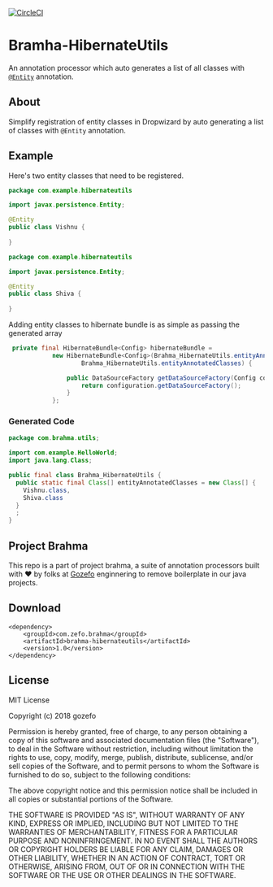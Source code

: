 [![CircleCI](https://circleci.com/gh/gozefo/brahma-hibernateutils/tree/master.svg?style=svg)](https://circleci.com/gh/gozefo/brahma-hibernateutils/tree/master)
# Bramha-HibernateUtils
An annotation processor which auto generates a list of all classes with [```@Entity```](https://docs.oracle.com/javaee/6/api/javax/persistence/Entity.html) annotation.

## About 
Simplify registration of entity classes in Dropwizard by auto generating a list of classes with ```@Entity``` annotation.

## Example
Here's two entity classes that need to be registered.
```java
package com.example.hibernateutils

import javax.persistence.Entity;

@Entity 
public class Vishnu {
    
}
```
```java
package com.example.hibernateutils

import javax.persistence.Entity;

@Entity 
public class Shiva {
    
}
```
Adding entity classes to hibernate bundle is as simple as passing the generated array
```java
 private final HibernateBundle<Config> hibernateBundle =
            new HibernateBundle<Config>(Brahma_HibernateUtils.entityAnnotatedClasses[0],
                    Brahma_HibernateUtils.entityAnnotatedClasses) {

                public DataSourceFactory getDataSourceFactory(Config configuration) {
                    return configuration.getDataSourceFactory();
                }
            };
```

### Generated Code
```java
package com.brahma.utils;

import com.example.HelloWorld;
import java.lang.Class;

public final class Brahma_HibernateUtils {
  public static final Class[] entityAnnotatedClasses = new Class[] {
    Vishnu.class,
    Shiva.class
  }
  ;
}
```
## Project Brahma
This repo is a part of project brahma, a suite of annotation processors built with :hearts: by folks at [Gozefo]( https://www.gozefo.com/) enginnering to remove boilerplate in our java projects.

## Download
```
<dependency>
    <groupId>com.zefo.brahma</groupId>
    <artifactId>brahma-hibernateutils</artifactId>
    <version>1.0</version>
</dependency>
```

## License
MIT License

Copyright (c) 2018 gozefo

Permission is hereby granted, free of charge, to any person obtaining a copy
of this software and associated documentation files (the "Software"), to deal
in the Software without restriction, including without limitation the rights
to use, copy, modify, merge, publish, distribute, sublicense, and/or sell
copies of the Software, and to permit persons to whom the Software is
furnished to do so, subject to the following conditions:

The above copyright notice and this permission notice shall be included in all
copies or substantial portions of the Software.

THE SOFTWARE IS PROVIDED "AS IS", WITHOUT WARRANTY OF ANY KIND, EXPRESS OR
IMPLIED, INCLUDING BUT NOT LIMITED TO THE WARRANTIES OF MERCHANTABILITY,
FITNESS FOR A PARTICULAR PURPOSE AND NONINFRINGEMENT. IN NO EVENT SHALL THE
AUTHORS OR COPYRIGHT HOLDERS BE LIABLE FOR ANY CLAIM, DAMAGES OR OTHER
LIABILITY, WHETHER IN AN ACTION OF CONTRACT, TORT OR OTHERWISE, ARISING FROM,
OUT OF OR IN CONNECTION WITH THE SOFTWARE OR THE USE OR OTHER DEALINGS IN THE
SOFTWARE.

